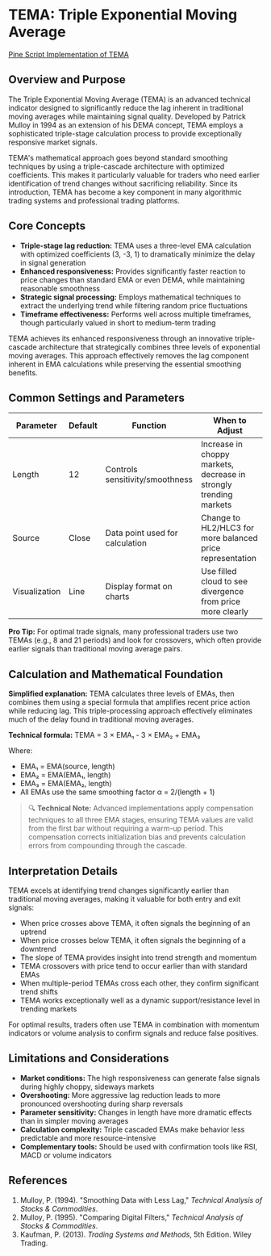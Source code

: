 # TEMA: Triple Exponential Moving Average

[Pine Script Implementation of TEMA](https://github.com/mihakralj/pinescript/blob/main/indicators/trends_IIR/tema.pine)

## Overview and Purpose

The Triple Exponential Moving Average (TEMA) is an advanced technical indicator designed to significantly reduce the lag inherent in traditional moving averages while maintaining signal quality. Developed by Patrick Mulloy in 1994 as an extension of his DEMA concept, TEMA employs a sophisticated triple-stage calculation process to provide exceptionally responsive market signals.

TEMA's mathematical approach goes beyond standard smoothing techniques by using a triple-cascade architecture with optimized coefficients. This makes it particularly valuable for traders who need earlier identification of trend changes without sacrificing reliability. Since its introduction, TEMA has become a key component in many algorithmic trading systems and professional trading platforms.

## Core Concepts

* **Triple-stage lag reduction:** TEMA uses a three-level EMA calculation with optimized coefficients (3, -3, 1) to dramatically minimize the delay in signal generation
* **Enhanced responsiveness:** Provides significantly faster reaction to price changes than standard EMA or even DEMA, while maintaining reasonable smoothness
* **Strategic signal processing:** Employs mathematical techniques to extract the underlying trend while filtering random price fluctuations
* **Timeframe effectiveness:** Performs well across multiple timeframes, though particularly valued in short to medium-term trading

TEMA achieves its enhanced responsiveness through an innovative triple-cascade architecture that strategically combines three levels of exponential moving averages. This approach effectively removes the lag component inherent in EMA calculations while preserving the essential smoothing benefits.

## Common Settings and Parameters

| Parameter | Default | Function | When to Adjust |
|-----------|---------|----------|---------------|
| Length | 12 | Controls sensitivity/smoothness | Increase in choppy markets, decrease in strongly trending markets |
| Source | Close | Data point used for calculation | Change to HL2/HLC3 for more balanced price representation |
| Visualization | Line | Display format on charts | Use filled cloud to see divergence from price more clearly |

**Pro Tip:** For optimal trade signals, many professional traders use two TEMAs (e.g., 8 and 21 periods) and look for crossovers, which often provide earlier signals than traditional moving average pairs.

## Calculation and Mathematical Foundation

**Simplified explanation:**
TEMA calculates three levels of EMAs, then combines them using a special formula that amplifies recent price action while reducing lag. This triple-processing approach effectively eliminates much of the delay found in traditional moving averages.

**Technical formula:**
TEMA = 3 × EMA₁ - 3 × EMA₂ + EMA₃

Where:
- EMA₁ = EMA(source, length)
- EMA₂ = EMA(EMA₁, length)
- EMA₃ = EMA(EMA₂, length)
- All EMAs use the same smoothing factor α = 2/(length + 1)

> 🔍 **Technical Note:** Advanced implementations apply compensation techniques to all three EMA stages, ensuring TEMA values are valid from the first bar without requiring a warm-up period. This compensation corrects initialization bias and prevents calculation errors from compounding through the cascade.

## Interpretation Details

TEMA excels at identifying trend changes significantly earlier than traditional moving averages, making it valuable for both entry and exit signals:

- When price crosses above TEMA, it often signals the beginning of an uptrend
- When price crosses below TEMA, it often signals the beginning of a downtrend  
- The slope of TEMA provides insight into trend strength and momentum
- TEMA crossovers with price tend to occur earlier than with standard EMAs
- When multiple-period TEMAs cross each other, they confirm significant trend shifts
- TEMA works exceptionally well as a dynamic support/resistance level in trending markets

For optimal results, traders often use TEMA in combination with momentum indicators or volume analysis to confirm signals and reduce false positives.

## Limitations and Considerations

* **Market conditions:** The high responsiveness can generate false signals during highly choppy, sideways markets
* **Overshooting:** More aggressive lag reduction leads to more pronounced overshooting during sharp reversals
* **Parameter sensitivity:** Changes in length have more dramatic effects than in simpler moving averages
* **Calculation complexity:** Triple cascaded EMAs make behavior less predictable and more resource-intensive
* **Complementary tools:** Should be used with confirmation tools like RSI, MACD or volume indicators

## References

1. Mulloy, P. (1994). "Smoothing Data with Less Lag," *Technical Analysis of Stocks & Commodities*.
2. Mulloy, P. (1995). "Comparing Digital Filters," *Technical Analysis of Stocks & Commodities*.
3. Kaufman, P. (2013). *Trading Systems and Methods*, 5th Edition. Wiley Trading.
